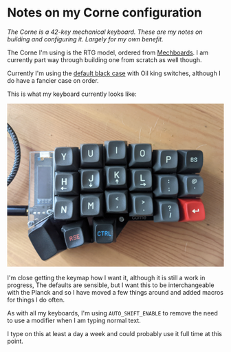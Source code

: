 # Notes on my Corne configuration

_The Corne is a 42-key mechanical keyboard. These are my notes on building and configuring it. Largely for my own benefit._

The Corne I'm using is the RTG model, ordered from [Mechboards](https://mechboards.co.uk/). I am currently part way through building one from scratch as well though.

Currently I'm using the [default black case](https://mechboards.co.uk/products/helidox-corne-case?variant=40336262070477) with Oil king switches, although I do have a fancier case on order.

This is what my keyboard currently looks like:

![Right hand side of my Corne](./images/rhs.jpg)

I'm close getting the keymap how I want it, although it is still a work in progress, The defaults are sensible, but I want this to be interchangeable with the Planck and so I have moved a few things around and added macros for things I do often.

As with all my keyboards, I'm using `AUTO_SHIFT_ENABLE` to remove the need to use a modifier when I am typing normal text.

I type on this at least a day a week and could probably use it full time at this point.
